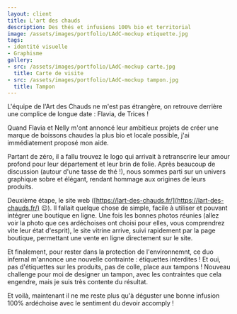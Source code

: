 ```yaml
---
layout: client
title: L'art des chauds
description: Des thés et infusions 100% bio et territorial
image: /assets/images/portfolio/LAdC-mockup etiquette.jpg
tags: 
- identité visuelle
- Graphisme
gallery:
- src: /assets/images/portfolio/LAdC-mockup carte.jpg
  title: Carte de visite
- src: /assets/images/portfolio/LAdC-mockup tampon.jpg
  title: Tampon
---
```

L'équipe de l'Art des Chauds ne m'est pas étrangère, on retrouve derrière une complice de longue date : Flavia, de Trices !

Quand Flavia et Nelly m'ont annoncé leur ambitieux projets de créer une marque de boissons chaudes la plus bio et locale possible, j'ai immédiatement proposé mon aide.

Partant de zéro, il a fallu trouvez le logo qui arrivait à retranscrire leur amour profond pour leur département et leur brin de folie. Après beaucoup de discussion (autour d'une tasse de thé !), nous sommes parti sur un univers graphique sobre et élégant, rendant hommage aux origines de leurs produits.

Deuxième étape, le site web ([https://lart-des-chauds.fr/](https://lart-des-chauds.fr/) 😉). Il fallait quelque chose de simple, facile à utiliser et pouvant intégrer une boutique en ligne. Une fois les bonnes photos réunies (allez voir la photo que ces ardéchoises ont choisi pour elles, vous comprendrez vite leur état d'esprit), le site vitrine arrive, suivi rapidement par la page boutique, permettant une vente en ligne directement sur le site.

Et finalement, pour rester dans la protection de l'environnemnt, ce duo infernal m'annonce une nouvelle contrainte : étiquettes interdites ! Et oui, pas d'étiquettes sur les produits, pas de colle, place aux tampons ! Nouveau challenge pour moi de designer un tampon, avec les contraintes que cela engendre, mais je suis très contente du résultat.

Et voilà, maintenant il ne me reste plus qu'à déguster une bonne infusion 100% ardéchoise avec le sentiment du devoir accomply !
